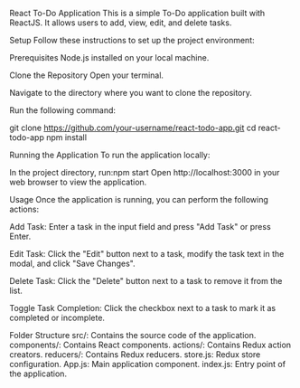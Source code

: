 React To-Do Application
This is a simple To-Do application built with ReactJS. It allows users to add, view, edit, and delete tasks.

Setup
Follow these instructions to set up the project environment:

Prerequisites
Node.js installed on your local machine. 

Clone the Repository
Open your terminal.

Navigate to the directory where you want to clone the repository.

Run the following command:

git clone https://github.com/your-username/react-todo-app.git
cd react-todo-app
npm install

Running the Application
To run the application locally:

In the project directory, run:npm start
Open http://localhost:3000 in your web browser to view the application.

Usage
Once the application is running, you can perform the following actions:

Add Task: Enter a task in the input field and press "Add Task" or press Enter.

Edit Task: Click the "Edit" button next to a task, modify the task text in the modal, and click "Save Changes".

Delete Task: Click the "Delete" button next to a task to remove it from the list.

Toggle Task Completion: Click the checkbox next to a task to mark it as completed or incomplete.

Folder Structure
src/: Contains the source code of the application.
components/: Contains React components.
actions/: Contains Redux action creators.
reducers/: Contains Redux reducers.
store.js: Redux store configuration.
App.js: Main application component.
index.js: Entry point of the application.
